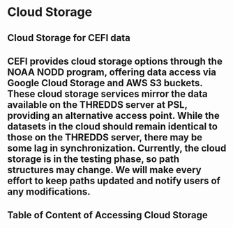 Cloud Storage
===

##  Cloud Storage for CEFI data

CEFI provides cloud storage options through the NOAA NODD program, offering data access via Google Cloud Storage and AWS S3 buckets. These cloud storage services mirror the data available on the THREDDS server at PSL, providing an alternative access point. While the datasets in the cloud should remain identical to those on the THREDDS server, there may be some lag in synchronization. Currently, the cloud storage is in the testing phase, so path structures may change. We will make every effort to keep paths updated and notify users of any modifications.
---

##  Table of Content of Accessing Cloud Storage
```{tableofcontents}
```
